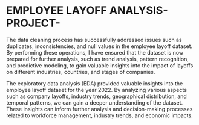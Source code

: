 # EMPLOYEE LAYOFF ANALYSIS-PROJECT-

 The data cleaning process has successfully addressed issues such as duplicates, inconsistencies, and null values in the employee layoff dataset. By performing these operations, I have ensured that the dataset is now prepared for further analysis, such as trend analysis, pattern recognition, and predictive modeling, to gain valuable insights into the impact of layoffs on different industries, countries, and stages of companies.

The exploratory data analysis (EDA) provided valuable insights into the employee layoff dataset for the year 2022. By analyzing various aspects such as company layoffs, industry trends, geographical distribution, and temporal patterns, we can gain a deeper understanding of the dataset. These insights can inform further analysis and decision-making processes related to workforce management, industry trends, and economic impacts.
